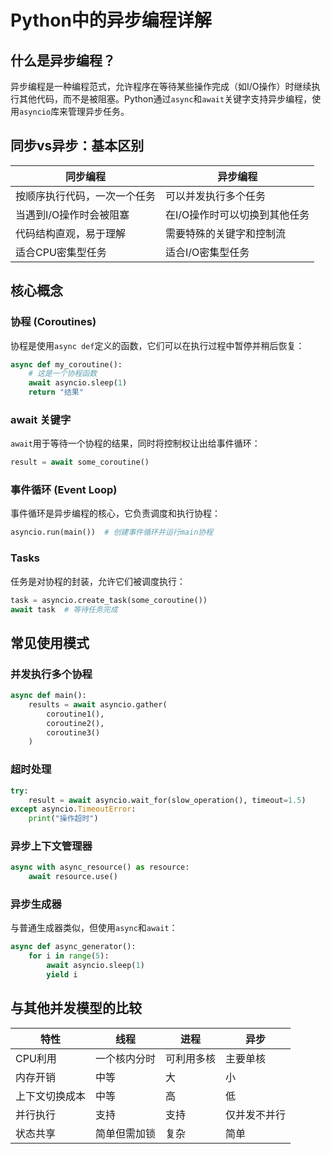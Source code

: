 # Python中的异步编程详解

## 什么是异步编程？

异步编程是一种编程范式，允许程序在等待某些操作完成（如I/O操作）时继续执行其他代码，而不是被阻塞。Python通过`async`和`await`关键字支持异步编程，使用`asyncio`库来管理异步任务。

## 同步vs异步：基本区别

| 同步编程 | 异步编程 |
|--------|-------|
| 按顺序执行代码，一次一个任务 | 可以并发执行多个任务 |
| 当遇到I/O操作时会被阻塞 | 在I/O操作时可以切换到其他任务 |
| 代码结构直观，易于理解 | 需要特殊的关键字和控制流 |
| 适合CPU密集型任务 | 适合I/O密集型任务 |

## 核心概念

### 协程 (Coroutines)

协程是使用`async def`定义的函数，它们可以在执行过程中暂停并稍后恢复：

```python
async def my_coroutine():
    # 这是一个协程函数
    await asyncio.sleep(1)
    return "结果"
```

### await 关键字

`await`用于等待一个协程的结果，同时将控制权让出给事件循环：

```python
result = await some_coroutine()
```

### 事件循环 (Event Loop)

事件循环是异步编程的核心，它负责调度和执行协程：

```python
asyncio.run(main())  # 创建事件循环并运行main协程
```

### Tasks

任务是对协程的封装，允许它们被调度执行：

```python
task = asyncio.create_task(some_coroutine())
await task  # 等待任务完成
```

## 常见使用模式

### 并发执行多个协程

```python
async def main():
    results = await asyncio.gather(
        coroutine1(),
        coroutine2(),
        coroutine3()
    )
```

### 超时处理

```python
try:
    result = await asyncio.wait_for(slow_operation(), timeout=1.5)
except asyncio.TimeoutError:
    print("操作超时")
```

### 异步上下文管理器

```python
async with async_resource() as resource:
    await resource.use()
```

### 异步生成器

与普通生成器类似，但使用`async`和`await`：

```python
async def async_generator():
    for i in range(5):
        await asyncio.sleep(1)
        yield i
```

## 与其他并发模型的比较

| 特性 | 线程 | 进程 | 异步 |
|-----|-----|-----|-----|
| CPU利用 | 一个核内分时 | 可利用多核 | 主要单核 |
| 内存开销 | 中等 | 大 | 小 |
| 上下文切换成本 | 中等 | 高 | 低 |
| 并行执行 | 支持 | 支持 | 仅并发不并行 |
| 状态共享 | 简单但需加锁 | 复杂 | 简单 |

